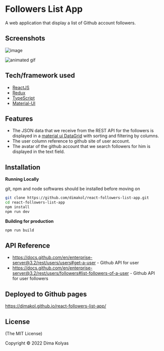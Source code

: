 # Followers List App

A web application that display a list of Github account followers.

## Screenshots

![image](screenshots/image.png?raw=true "Image")

![animated gif](screenshots/animation.gif?raw=true "Animation")

## Tech/framework used

- [ReactJS](https://reactjs.org/)
- [Redux](https://redux.js.org/)
- [TypeScript](https://www.typescriptlang.org/)
- [Material-UI](https://mui.com/)

## Features

- The JSON data that we receive from the REST API for the followers is displayed in a [material ui DataGrid](https://mui.com/x/react-data-grid/) with sorting and filtering by columns.
- The user column reference to github site of user account.
- The avatar of the github account that we search followers for him is displayed in the text field.

## Installation

**Running Locally**

git, npm and node softwares should be installed before moving on

```bash
git clone https://github.com/dimakol/react-followers-list-app.git
cd react-followers-list-app
npm install
npm run dev
```

**Building for production**

```bash
npm run build
```

## API Reference

- https://docs.github.com/en/enterprise-server@3.2/rest/users/users#get-a-user - Github API for user
- https://docs.github.com/en/enterprise-server@3.2/rest/users/followers#list-followers-of-a-user - Github API for user followers

## Deployed to Github pages

https://dimakol.github.io/react-followers-list-app/

## License

(The MIT License)

Copyright © 2022 Dima Kolyas

